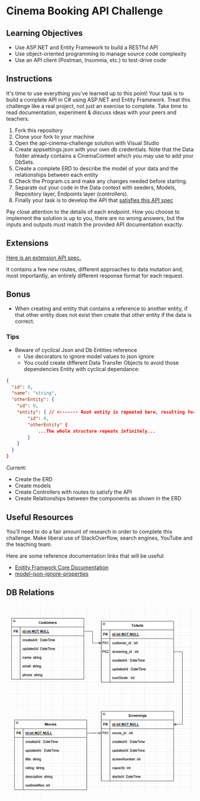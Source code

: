 # Cinema Booking API Challenge

## Learning Objectives
- Use ASP.NET and Entity Framework to build a RESTful API
- Use object-oriented programming to manage source code complexity
- Use an API client (Postman, Insomnia, etc.) to test-drive code

## Instructions

It's time to use everything you've learned up to this point! Your task is to build a complete API in C# using ASP.NET and Entity Framework. Treat this challenge like a real project, not just an exercise to complete. Take time to read documentation, experiment & discuss ideas with your peers and teachers.

1. Fork this repository
2. Clone your fork to your machine
3. Open the api-cinema-challenge solution with Visual Studio
4. Create appsettings.json with your own db credentials.  Note that the Data folder already contains a CinemaContext which you may use to add your DbSets.
5. Create a complete ERD to describe the model of your data and the relationships between each entity
6. Check the Program.cs and make any changes needed before starting.
7. Separate out your code in the Data context with seeders, Models, Repository layer, Endpoints layer (controllers).
8. Finally your task is to develop the API that [satisfies this API spec](https://boolean-uk.github.io/csharp-api-cinema-challenge/)


Pay close attention to the details of each endpoint. How you choose to implement the solution is up to you, there are no wrong answers, but the inputs and outputs must match the provided API documentation exactly.

## Extensions

[Here is an extension API spec.](https://boolean-uk.github.io/csharp-api-cinema-challenge/extensions)

It contains a few new routes, different approaches to data mutation and, most importantly, an entirely different response format for each request.

## Bonus
- When creating and entity that contains a reference to another entity, if that other entity does not exist then create that other entity if the data is correct.

### Tips
- Beware of cyclical Json and Db Entities reference
  - Use decorators to ignore model values to json ignore
  - You could create different Data Transfer Objects to avoid those dependencies
Entity with cyclical dependance: 
```json
{
  "id": 0,
  "name": "string",
  "otherEntity": {
    "id": 0,
    "entity": { // <------- Root entity is repeated here, resulting for child entity being repeated and goes on and on.
        "id": 0,
        "otherEntity" {
            ...The whole structure repeats infinitely...
        }
    }
  }
}
```

Current:
- Create the ERD
- Create models
- Create Controllers with routes to satisfy the API
- Create Relationships between the components as shown in the ERD

## Useful Resources

You'll need to do a fair amount of research in order to complete this challenge. Make liberal use of StackOverflow, search engines, YouTube and the teaching team.

Here are some reference documentation links that will be useful:

- [Enitity Framwork Core Documentation](https://learn.microsoft.com/en-us/ef/core/get-started/overview/first-app?tabs=netcore-cli)
- [model-json-ignore-properties](https://learn.microsoft.com/en-us/dotnet/standard/serialization/system-text-json/ignore-properties?pivots=dotnet-7-0)


## DB Relations
![DB Diagram](image.png)
